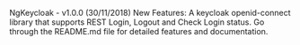 NgKeycloak - v1.0.0 (30/11/2018)
New Features:
A keycloak openid-connect library that supports REST Login, Logout and Check Login status. Go through the README.md file for detailed features and documentation.